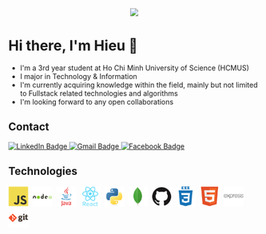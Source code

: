<div align="center">
  <img src="https://media.giphy.com/media/QVz8bVdhi6dmkIkg61/giphy.gif" width="100">
</div>

# Hi there, I'm Hieu 👋

- I'm a 3rd year student at Ho Chi Minh University of Science (HCMUS)
- I major in Technology & Information
- I'm currently acquiring knowledge within the field, mainly but not limited to Fullstack related technologies and algorithms
- I'm looking forward to any open collaborations

## Contact

<div id="badges">
  <a href="https://www.linkedin.com/in/nhthieu16/">
    <img src="https://img.shields.io/badge/nhthieu16-0077B5?style=for-the-badge&logo=linkedin&logoColor=white" alt="LinkedIn Badge" width="80">
  </a>
  <a href="mailto:nguyenhotrunghieu0106@gmail.com">
    <img src="https://img.shields.io/badge/nguyenhotrunghieu0106@gmail.com-D14836?style=for-the-badge&logo=gmail&logoColor=white" alt="Gmail Badge" width="210">
  </a>
  <a href="https://www.facebook.com/hieu0106/">
    <img src="https://img.shields.io/badge/hieu0106-1877F2?style=for-the-badge&logo=facebook&logoColor=white" alt="Facebook Badge" width="74">
  </a>
</div>

## Technologies

<div>
  <img src="https://github.com/devicons/devicon/blob/master/icons/javascript/javascript-original.svg" title="JavaScript" alt="JavaScript" width="40" height="40"/>&nbsp;
  <img src="https://github.com/devicons/devicon/blob/master/icons/nodejs/nodejs-original-wordmark.svg" title="NodeJS" alt="NodeJS" width="40" height="40"/>&nbsp;
  <img src="https://github.com/devicons/devicon/blob/master/icons/java/java-original-wordmark.svg" title="Java" alt="Java" width="40" height="40"/>&nbsp;
  <img src="https://github.com/devicons/devicon/blob/master/icons/react/react-original-wordmark.svg" title="React" alt="React" width="40" height="40"/>&nbsp;
  <img src="https://github.com/devicons/devicon/blob/master/icons/python/python-original.svg" title="Python" alt="Python" width="40" height="40"/>&nbsp;
  <img src="https://github.com/devicons/devicon/blob/master/icons/mongodb/mongodb-original.svg" title="MongoDB" alt="MongoDB" width="40" height="40"/>&nbsp;
  <img src="https://github.com/devicons/devicon/blob/master/icons/github/github-original.svg" title="Github" alt="Github" width="40" height="40"/>&nbsp;
  <img src="https://github.com/devicons/devicon/blob/master/icons/css3/css3-plain-wordmark.svg"  title="CSS3" alt="CSS" width="40" height="40"/>&nbsp;
  <img src="https://github.com/devicons/devicon/blob/master/icons/html5/html5-original.svg" title="HTML5" alt="HTML" width="40" height="40"/>&nbsp;
  <img src="https://github.com/devicons/devicon/blob/master/icons/express/express-original-wordmark.svg" title="ExpressJS" alt="ExpressJS" width="40" height="40"/>&nbsp;
  <img src="https://github.com/devicons/devicon/blob/master/icons/git/git-original-wordmark.svg" title="ExpressJS" alt="ExpressJS" width="40" height="40"/>&nbsp;
 </div>

